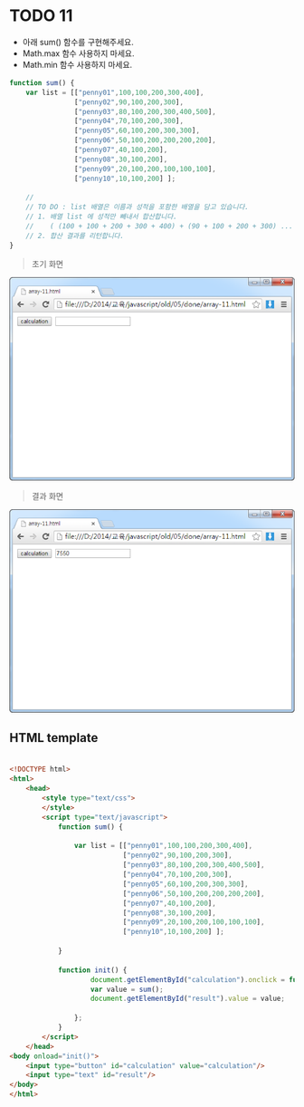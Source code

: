﻿TODO 11
========

* 아래 sum() 함수를 구현해주세요.
* Math.max 함수 사용하지 마세요.
* Math.min 함수 사용하지 마세요.

```javascript
function sum() {
	var list = [["penny01",100,100,200,300,400],
				["penny02",90,100,200,300],
				["penny03",80,100,200,300,400,500],
				["penny04",70,100,200,300],
				["penny05",60,100,200,300,300],
				["penny06",50,100,200,200,200,200],
				["penny07",40,100,200],
				["penny08",30,100,200],
				["penny09",20,100,200,100,100,100],
				["penny10",10,100,200] ];

	//
	// TO DO : list 배열은 이름과 성적을 포함한 배열을 담고 있습니다. 
	// 1. 배열 list 에 성적만 빼내서 합산합니다.
	//    ( (100 + 100 + 200 + 300 + 400) + (90 + 100 + 200 + 300) ... + (10 + 100 + 200))
	// 2. 합산 결과를 리턴합니다.
}

```

> 초기 화면

![TODO11](https://raw.githubusercontent.com/lightsh/jsstudy/master/05/todo/images/todo_11.png)


>  결과 화면

![TODO11](https://raw.githubusercontent.com/lightsh/jsstudy/master/05/todo/images/todo_11_result.png)

## HTML template

```html

<!DOCTYPE html> 
<html>
	<head>
		<style type="text/css">
		</style>
		<script type="text/javascript">
			function sum() {

				var list = [["penny01",100,100,200,300,400],
							["penny02",90,100,200,300],
							["penny03",80,100,200,300,400,500],
							["penny04",70,100,200,300],
							["penny05",60,100,200,300,300],
							["penny06",50,100,200,200,200,200],
							["penny07",40,100,200],
							["penny08",30,100,200],
							["penny09",20,100,200,100,100,100],
							["penny10",10,100,200] ];
													
			}
			
			function init() {
					document.getElementById("calculation").onclick = function() {
					var value = sum();
					document.getElementById("result").value = value;
					
				};
			}			
		</script>
	</head>
<body onload="init()">               
	<input type="button" id="calculation" value="calculation"/>        
	<input type="text" id="result"/> 
</body>
</html>

```
